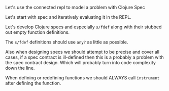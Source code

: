 Let's use the connected repl to model a problem with Clojure Spec

Let's start with spec and iteratively evaluating it in the REPL. 

Let's develop Clojure specs and especially `s/fdef` along with their
stubbed out empty function definitions.

The `s/fdef` definitions should use `any?` as little as possible.

Also when designing specs we should attempt to be precise and cover all cases, if a spec contract is ill-defined then this is a probably a problem with the spec contract design. Which will probably turn into code complexity down the line.

When defining or redefining functions we should ALWAYS call
`instrument` after defining the function.
